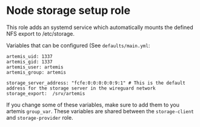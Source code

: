 # Node storage setup role

This role adds an systemd service which automatically mounts the defined NFS export to /etc/storage.

Variables that can be configured (See `defaults/main.yml`:

```
artemis_uid: 1337
artemis_gid: 1337
artemis_user: artemis
artemis_group: artemis

storage_server_address: "fcfe:0:0:0:0:0:9:1" # This is the default address for the storage server in the wireguard network
storage_export:  /srv/artemis
```

If you change some of these variables, make sure to add them to you artemis `group_var`. These variables are shared between the `storage-client` and `storage-provider` role.

